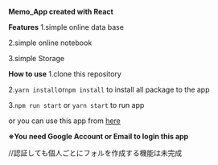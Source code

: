 **Memo_App created with React**

**Features**
1.simple online data base

2.simple online notebook

3.simple Storage

**How to use**
1.clone this repository

2.```yarn install```or```npm install``` to install all package to the app

3.```npm run start``` or  ```yarn start``` to run app

or you can use this app from [here](https://iwagoro.github.io/memo_app/)


**※You need Google Account or Email to login this app**


//認証しても個人ごとにフォルを作成する機能は未完成
